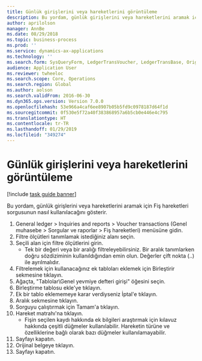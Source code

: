 ```yaml
---
title: Günlük girişlerini veya hareketlerini görüntüleme
description: Bu yordam, günlük girişlerini veya hareketlerini aramak için Fiş hareketleri sorgusunun nasıl kullanılacağını gösterir.
author: aprilolson
manager: AnnBe
ms.date: 08/29/2018
ms.topic: business-process
ms.prod: ''
ms.service: dynamics-ax-applications
ms.technology: ''
ms.search.form: SysQueryForm, LedgerTransVoucher, LedgerTransBase, Originaldocuments
audience: Application User
ms.reviewer: twheeloc
ms.search.scope: Core, Operations
ms.search.region: Global
ms.author: aolson
ms.search.validFrom: 2016-06-30
ms.dyn365.ops.version: Version 7.0.0
ms.openlocfilehash: 53e966a4caf6ee8907b05b5fd9c0978187d64f1d
ms.sourcegitcommit: 0f530e5f72a40f383868957a6b5cb0e446e4c795
ms.translationtype: HT
ms.contentlocale: tr-TR
ms.lasthandoff: 01/29/2019
ms.locfileid: "349274"
---
```

# <a name="view-journal-entries-or-transactions"></a>Günlük girişlerini veya hareketlerini görüntüleme

[!include [task guide banner](../../includes/task-guide-banner.md)]

Bu yordam, günlük girişlerini veya hareketlerini aramak için Fiş hareketleri sorgusunun nasıl kullanılacağını gösterir.

1. General ledger > Inquiries and reports > Voucher transactions (Genel muhasebe > Sorgular ve raporlar > Fiş hareketleri) menüsüne gidin.
2. Filtre ölçütleri tanımlamak istediğiniz alanı seçin.
3. Seçili alan için filtre ölçütlerini girin.
    * Tek bir değeri veya bir aralığı filtreleyebilirsiniz. Bir aralık tanımlarken doğru sözdiziminin kullanıldığından emin olun. Değerler çift nokta (..) ile ayrılmalıdır.  
4. Filtrelemek için kullanacağınız ek tabloları eklemek için Birleştirir sekmesine tıklayın.
5. Ağaçta, "Tablolar\Genel yevmiye defteri girişi" öğesini seçin.
6. Birleştirme tablosu ekle'ye tıklayın.
7. Ek bir tablo eklememeye karar verdiyseniz İptal'e tıklayın.
8. Aralık sekmesine tıklayın.
9. Sorguyu çalıştırmak için Tamam'a tıklayın.
10. Hareket matrahı'na tıklayın.
    * Fişin seçilen kaydı hakkında ek bilgileri araştırmak için kılavuz hakkında çeşitli düğmeler kullanılabilir. Hareketin türüne ve özelliklerine bağlı olarak bazı düğmeler kullanılamayabilir.  
11. Sayfayı kapatın.
12. Orijinal belgeye tıklayın.
13. Sayfayı kapatın.

